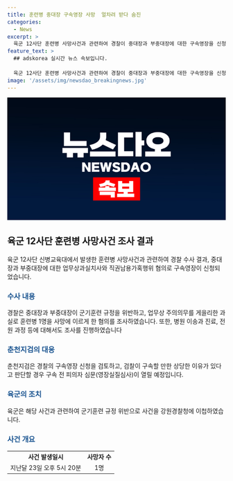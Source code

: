 ```yaml
---
title: 훈련병 중대장 구속영장 사망  얼차려 받다 숨진
categories:
  - News
excerpt: >
  육군 12사단 훈련병 사망사건과 관련하여 경찰이 중대장과 부중대장에 대한 구속영장을 신청했습니다. 중대장과 부중대장은 군기훈련 규정 위반 및 업무상 주의의무 게을리로 훈련병 1명의 사망 혐의를 받고 있습니다. 경찰은 구속영장을 검토 중이며, 육군은 사건을 경찰에 이첩한 상황입니다. 육군에 따르면 훈련병 1명이 사고로 사망했으며, 관련된 규정 위반 사항을 확인한 후 경찰에 수사를 이첩했습니다. (150자)
feature_text: >
  ## adskorea 실시간 뉴스 속보입니다.

  육군 12사단 훈련병 사망사건과 관련하여 경찰이 중대장과 부중대장에 대한 구속영장을 신청했습니다. 중대장과 부중대장은 군기훈련 규정 위반 및 업무상 주의의무 게을리로 훈련병 1명의 사망 혐의를 받고 있습니다. 경찰은 구속영장을 검토 중이며, 육군은 사건을 경찰에 이첩한 상황입니다. 육군에 따르면 훈련병 1명이 사고로 사망했으며, 관련된 규정 위반 사항을 확인한 후 경찰에 수사를 이첩했습니다. (150자)
image: '/assets/img/newsdao_breakingnews.jpg'
---
```


<p><img src="/assets/img/newsdao_breakingnews.jpg" alt="adskorea 속보" /></p>

<h2 data-ke-size="size26">육군 12사단 훈련병 사망사건 조사 결과</h2>

<p data-ke-size="size16">육군 12사단 신병교육대에서 발생한 훈련병 사망사건과 관련하여 경찰 수사 결과, 중대장과 부중대장에 대한 업무상과실치사와 직권남용가혹행위 혐의로 구속영장이 신청되었습니다. </p>

<h3><b><span style="color: #1a5490;">수사 내용</span></b></h3>

<p data-ke-size="size16">경찰은 중대장과 부중대장이 군기훈련 규정을 위반하고, 업무상 주의의무를 게을리한 과실로 훈련병 1명을 사망에 이르게 한 혐의를 조사하였습니다. 또한, 병원 이송과 진료, 전원 과정 등에 대해서도 조사를 진행하였습니다</p>

<h3><b><span style="color: #1a5490;">춘천지검의 대응</span></b></h3>

<p data-ke-size="size16">춘천지검은 경찰의 구속영장 신청을 검토하고, 검찰이 구속할 만한 상당한 이유가 있다고 판단할 경우 구속 전 피의자 심문(영장실질심사)이 열릴 예정입니다. </p>

<h3><b><span style="color: #1a5490;">육군의 조치</span></b></h3>

<p data-ke-size="size16">육군은 해당 사건과 관련하여 군기훈련 규정 위반으로 사건을 강원경찰청에 이첩하였습니다. </p>

<h3><b><span style="color: #1a5490;">사건 개요</span></b></h3>

<table>
<tbody>
<tr>
<td style="text-align: center; height: 17px;"><b>사건 발생일시</b></td>
<td style="text-align: center; height: 17px;"><b>사망자 수</b></td>
</tr>
<tr>
<td style="text-align: center; height: 17px;">지난달 23일 오후 5시 20분</td>
<td style="text-align: center; height: 17px;">1명</td>
</tr>
</tbody>
</table>

<p data-ke-size="size16">&nbsp;</p>

